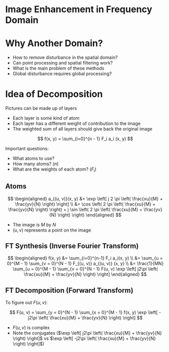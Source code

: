 # Image Enhancement in Frequency Domain

# Why Another Domain?

- How to remove disturbance in the spatial domain?
- Can point processing and spatial filtering work?
- What is the main problem of these methods
- Global disturbance requires global processing?

# Idea of Decomposition

Pictures can be made up of layers
- Each layer is some kind of atom
- Each layer has a different weight of contribution to the image
- The weighted sum of all layers should give back the original image

$$
f(x, y) = \sum_{i=0}^{n - 1} F_i a_i (x, y)
$$

Important questions:
- What atoms to use?
- How many atoms? ($n$)
- What are the weights of each atom? ($F_i$)

## Atoms

$$
\begin{aligned}
a_{(u, v)}(x, y) &= \exp \left[ j 2 \pi \left( \frac{xu}{M} + \frac{yv}{N} \right) \right] \\
&= \cos \left( 2 \pi \left( \frac{xu}{M} + \frac{yv}{N} \right) \right) + j \sin \left( 2 \pi \left( \frac{xu}{M} + \frac{yv}{N} \right) \right)
\end{aligned}
$$

- The image is $M$ by $N$
- $(u, v)$ represents a point on the image

## FT Synthesis (Inverse Fourier Transform)

$$
\begin{aligned}
f(x, y) &= \sum_{i=0}^{n-1} F_i a_i(x, y) \\
&= \sum_{u = 0}^{M - 1} \sum_{v = 0}^{N - 1} F_{(u, v)} a_{(u, v)} (x, y) \\
&= \frac{1}{MN} \sum_{u = 0}^{M - 1} \sum_{v = 0}^{N - 1} F(u, v) \exp \left[ j2\pi \left( \frac{xu}{M} + \frac{yv}{N} \right) \right]
\end{aligned}
$$

## FT Decomposition (Forward Transform)

To figure out $F(u, v)$:

$$
F(u, v) = \sum_{y = 0}^{N - 1} \sum_{x = 0}^{M - 1} f(x, y) \exp \left[ -j2\pi \left( \frac{xu}{M} + \frac{yv}{N} \right) \right]
$$

- $F(u, v)$ is complex
- Note the conjugates ($\exp \left[ j2\pi \left( \frac{xu}{M} + \frac{yv}{N} \right) \right]$ vs $\exp \left[ -j2\pi \left( \frac{xu}{M} + \frac{yv}{N} \right) \right]$)